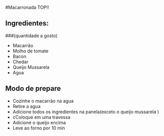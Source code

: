 #Macarronada TOP!!

## Ingredientes:
###(quantidade a gosto)
- Macarrão
- Molho de tomate
- Bacon
- Chedar
- Queijo Mussarela
- Agua 

## Modo de prepare 

- Cozinhe o macarrão na agua 
- Retire a agua
- Adicione todos os ingredientes na panela(exceto o queijo mussarela )
- cColoque em uma travessa 
- Adicione o queijo encima 
- Leve ao forno por 10 min

